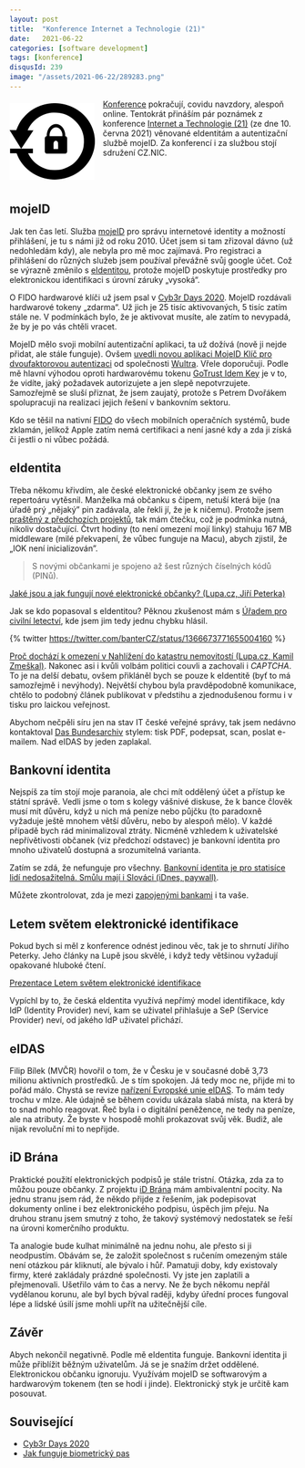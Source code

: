 ```yaml
---
layout: post
title:  "Konference Internet a Technologie (21)"
date:   2021-06-22
categories: [software development]
tags: [konference]
disqusId: 239
image: "/assets/2021-06-22/289283.png"
---
```


<div style="float: left; margin: 0.5em 1em 0.5em 0em; text-align: center;"><img src="/assets/2021-06-22/289283.png" /></div>

[Konference](https://blog.zvestov.cz/tag/konference/) pokračují, covidu navzdory, alespoň online. Tentokrát přináším pár poznámek z konference 
[Internet a Technologie (21)](https://www.nic.cz/it21/) (ze dne 10. června 2021) věnované eIdentitám a autentizační službě mojeID. Za konferencí i za službou stojí sdružení CZ.NIC.

<div style="clear:both"></div>
<!--more-->

## mojeID

Jak ten čas letí. Služba [mojeID](https://www.mojeid.cz) pro správu internetové identity a možností přihlášení, je tu s námi již od roku 2010. Účet jsem si tam zřizoval dávno (už nedohledám kdy), ale nebyla pro mě moc zajímavá. Pro registraci a přihlášení do různých služeb jsem používal převážně svůj google účet. Což se výrazně změnilo s [eIdentitou](https://www.eidentita.cz), protože mojeID poskytuje prostředky pro elektronickou identifikaci s úrovní záruky „vysoká“.

O FIDO hardwarové klíči už jsem psal v [Cyb3r Days 2020](https://blog.zvestov.cz/software%20development/2020/11/16/cyb3r-days-2020.html#autentizační-metody-odolné-phishingu-michael-grafnetter). MojeID rozdávali hardwarové tokeny „zdarma“. Už jich je 25 tisíc aktivovaných, 5 tisíc zatím stále ne. V podmínkách bylo, že je aktivovat musíte, ale zatím to nevypadá, že by je po vás chtěli vracet.

MojeID mělo svoji mobilní autentizační aplikaci, ta už dožívá (nově ji nejde přidat, ale stále funguje). Ovšem [uvedli novou aplikaci MojeID Klíč pro dvoufaktorovou autentizaci](https://www.lupa.cz/aktuality/cz-nic-spustil-aplikaci-mojeid-klic-pro-dvoufaktorovou-autentizaci-k-mojeid/) od společnosti [Wultra](https://www.wultra.com/). Vřele doporučuji. Podle mě hlavní výhodou oproti hardwarovému tokenu [GoTrust Idem Key](https://www.czc.cz/gotrust-idem-key-usb-nfc-bezpecnostni-klic/306894/produkt) je v to, že vidíte, jaký požadavek autorizujete a jen slepě nepotvrzujete. Samozřejmě se sluší přiznat, že jsem zaujatý, protože s Petrem Dvořákem spolupracuji na realizaci jejich řešení v bankovním sektoru.

Kdo se těšil na nativní [FIDO](https://fidoalliance.org/) do všech mobilních operačních systémů, bude zklamán, jelikož Apple zatím nemá certifikaci a není jasné kdy a zda ji získá či jestli o ni vůbec požádá.

## eIdentita

Třeba někomu křivdím, ale české elektronické občanky jsem ze svého repertoáru vytěsnil. Manželka má občanku s čipem, netuší která bije (na úřadě prý „nějaký” pin zadávala, ale řekli jí, že je k ničemu). Protože jsem [praštěný z předchozích projektů](https://blog.zvestov.cz/software%20development/2015/12/15/jak-funguje-biometricky-pas.html), tak mám čtečku, což je podmínka nutná, nikoliv dostačující. Čtvrt hodiny (to není omezení mojí linky) stahuju 167 MB middleware (milé překvapení, že vůbec funguje na Macu), abych zjistil, že „IOK není inicializován”.

> S novými občankami je spojeno až šest různých číselných kódů (PINů).

[Jaké jsou a jak fungují nové elektronické občanky? (Lupa.cz, Jiří Peterka)](https://www.lupa.cz/clanky/jake-jsou-a-jak-funguji-nove-elektronicke-obcanky/)

Jak se kdo popasoval s eIdentitou? Pěknou zkušenost mám s [Úřadem pro civilní letectví](https://www.caa.cz), kde jsem jim tedy jednu chybku hlásil.

{% twitter https://twitter.com/banterCZ/status/1366673771655004160 %}

[Proč dochází k omezení v Nahlížení do katastru nemovitostí (Lupa.cz, Kamil Zmeškal)](https://www.lupa.cz/clanky/proc-dochazi-k-omezeni-v-nahlizeni-do-katastru-nemovitosti/). Nakonec asi i kvůli volbám politici couvli a zachovali i _CAPTCHA_. To je na delší debatu, ovšem přikláněl bych se pouze k eIdentitě (byť to má samozřejmě i nevýhody). Největší chybou byla pravděpodobně komunikace, chtělo to podobný článek publikovat v předstihu a zjednodušenou formu i v tisku pro laickou veřejnost. 

Abychom nečpěli síru jen na stav IT české veřejné správy, tak jsem nedávno kontaktoval [Das Bundesarchiv](https://www.bundesarchiv.de/) stylem: tisk PDF, podepsat, scan, poslat e-mailem. Nad eIDAS by jeden zaplakal.

## Bankovní identita

Nejspíš za tím stojí moje paranoia, ale chci mít oddělený účet a přístup ke státní správě. Vedli jsme o tom s kolegy vášnivé diskuse, že k bance člověk musí mít důvěru, když u nich má peníze nebo půjčku (to paradoxně vyžaduje ještě mnohem větší důvěru, nebo by alespoň mělo). V každé případě bych rád minimalizoval ztráty. Nicméně vzhledem k uživatelské nepřívětivosti občanek (viz předchozí odstavec) je bankovní identita pro mnoho uživatelů dostupná a srozumitelná varianta.

Zatím se zdá, že nefunguje pro všechny. [Bankovní identita je pro statisíce lidí nedosažitelná. Smůlu mají i Slováci (iDnes, paywall)](https://www.idnes.cz/ekonomika/domaci/bankovni-identita-cizinec-doklad-ockovani-premium-zpravodajstvi.A210609_202810_ekonomika_mato).

Můžete zkontrolovat, zda je mezi [zapojenými bankami](https://bankovni-identita.cz/banky-a-reseni/) i ta vaše.

## Letem světem elektronické identifikace

Pokud bych si měl z konference odnést jedinou věc, tak je to shrnutí Jiřího Peterky. Jeho články na Lupě jsou skvělé, i když tedy většinou vyžadují opakované hluboké čtení. 

[Prezentace Letem světem elektronické identifikace](https://www.slideshare.net/jiri.peterka/leterm-svtem-elektronick-identifikace)

Vypíchl by to, že česká eIdentita využívá nepřímý model identifikace, kdy IdP (Identity Provider) neví, kam se uživatel přihlašuje a SeP (Service Provider) neví, od jakého IdP uživatel přichází.

## eIDAS

Filip Bílek (MVČR) hovořil o tom, že v Česku je v současné době 3,73 milionu aktivních prostředků. Je s tím spokojen. Já tedy moc ne, přijde mi to pořád málo. Chystá se revize [nařízení Evropské unie eIDAS](https://cs.wikipedia.org/wiki/EIDAS). To mám tedy trochu v mlze. Ale údajně se během covidu ukázala slabá místa, na která by to snad mohlo reagovat. Řeč byla i o digitální peněžence, ne tedy na peníze, ale na atributy. Že byste v hospodě mohli prokazovat svůj věk. Budiž, ale nijak revoluční mi to nepřijde.

## iD Brána

Praktické použití elektronických podpisů je stále tristní. Otázka, zda za to můžou pouze občanky. Z projektu [iD Brána](https://www.idbrana.cz/) mám ambivalentní pocity. Na jednu stranu jsem rád, že někdo přijde z řešením, jak podepisovat dokumenty online i bez elektronického podpisu, úspěch jim přeju. Na druhou stranu jsem smutný z toho, že takový systémový nedostatek se řeší na úrovni komerčního produktu.

Ta analogie bude kulhat minimálně na jednu nohu, ale přesto si ji neodpustím. Obávám se, že založit společnost s ručením omezeným stále není otázkou pár kliknutí, ale bývalo i hůř. Pamatuji doby, kdy existovaly firmy, které zakládaly prázdné společnosti. Vy jste jen zaplatili a přejmenovali. Ušetřilo vám to čas a nervy. Ne že bych někomu nepřál vydělanou korunu, ale byl bych býval raději, kdyby úřední proces fungoval lépe a lidské úsilí jsme mohli upřít na užitečnější cíle.

## Závěr

Abych nekončil negativně. Podle mě eIdentita funguje. Bankovní identita ji může přiblížit běžným uživatelům. Já se je snažím držet oddělené. Elektronickou občanku ignoruju. Využívám mojeID se softwarovým a hardwarovým tokenem (ten se hodí i jinde). Elektronický styk je určitě kam posouvat.

## Související

- [Cyb3r Days 2020](https://blog.zvestov.cz/software%20development/2020/11/16/cyb3r-days-2020.html)
- [Jak funguje biometrický pas](https://blog.zvestov.cz/software%20development/2015/12/15/jak-funguje-biometricky-pas.html)